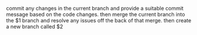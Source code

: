 commit any changes in the current branch and provide a suitable commit message based on the code changes. then merge the current branch into the $1 branch and resolve any issues off the back of that merge. then create a new branch called $2